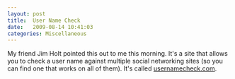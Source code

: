 ```yaml
---
layout: post
title:  User Name Check
date:   2009-08-14 10:41:03
categories: Miscellaneous
---
```

My friend Jim Holt pointed this out to me this morning. It's a site that allows you to check a user name against multiple social networking sites (so you can find one that works on all of them). It's called [usernamecheck.com](http://usernamecheck.com/).